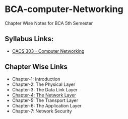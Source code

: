 # BCA-computer-Networking
Chapter Wise Notes for BCA 5th Semester

## Syllabus Links:
- [CACS 303 - Computer Networking](https://www.itcollegenepal.com/wp-content/uploads/2021/03/CACS-303-Computer-Networking-BCA-5th-Sem.pdf)

## Chapter Wise Links
- Chapter-1: Introduction
- Chapter-2: The Physical Layer
- Chapter-3: The Data Link Layer
- [Chapter-4: The Network Layer](4-The_Network_Layer.md)
- Chapter-5: The Transport Layer
- Chapter-6: The Application Layer
- Chapter-7: Network Security
